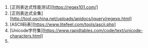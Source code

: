 1. [正则表达式性能测试][https://regex101.com/]
2. [正则表达式全集][http://tool.oschina.net/uploads/apidocs/jquery/regexp.html]
3. [ASCII码表][https://www.litefeel.com/tools/ascii.php]
4. [Unicode字符集][https://www.rapidtables.com/code/text/unicode-characters.html]
5. 

